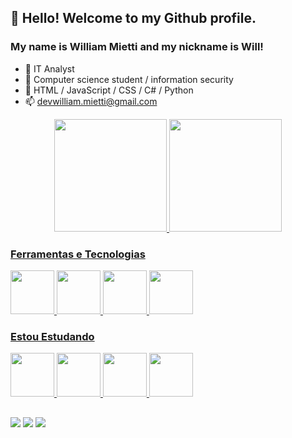 ## 👋 Hello! Welcome to my Github profile.
### My name is William Mietti and my nickname is Will!


- 🔭 IT Analyst
- 🌱  Computer science student / information security
- 🤔  HTML / JavaScript / CSS / C# / Python
- 📫 devwilliam.mietti@gmail.com


<div align="center">
  <a href="https://github.com/W1ll14m92">
  <img height="180em" src="https://github-readme-stats.vercel.app/api?username=W1ll14m92&show_icons=true&theme=dark&include_all_commits=true&count_private=true"/>
  <img height="180em" src="https://github-readme-stats.vercel.app/api/top-langs/?username=W1ll14m92&layout=compact&langs_count=7&theme=dark"/>
</div>
  
  
  
  ### Ferramentas e Tecnologias

<img src="https://cdn.jsdelivr.net/gh/devicons/devicon/icons/html5/html5-original.svg" width="70" height="70"/>
<img src="https://cdn.jsdelivr.net/gh/devicons/devicon/icons/mongodb/mongodb-original-wordmark.svg" width="70" height="70"/>
<img src="https://cdn.jsdelivr.net/gh/devicons/devicon/icons/visualstudio/visualstudio-plain.svg" width="70" height="70"/>
<img src="https://cdn.jsdelivr.net/gh/devicons/devicon/icons/vscode/vscode-original-wordmark.svg" width="70" height="70"/>
          

### Estou Estudando
  
<img src="https://cdn.jsdelivr.net/gh/devicons/devicon/icons/javascript/javascript-original.svg" width="70" height="70" />
<img src="https://cdn.jsdelivr.net/gh/devicons/devicon/icons/java/java-original-wordmark.svg" width="70" height="70"/>
<img src="https://cdn.jsdelivr.net/gh/devicons/devicon/icons/csharp/csharp-original.svg" width="70" height="70" />
<img src="https://cdn.jsdelivr.net/gh/devicons/devicon/icons/python/python-original-wordmark.svg" width="70" height="70" />
          
          
          
          
  
   ##
  
  <div>
     <a href="https://instagram.com/thisis__william" target="_blank"><img src="https://img.shields.io/badge/-Instagram-%1C1C1C?style=for-the-badge&logo=instagram&logoColor=white" target="_blank"></a>
 	</a> 
  <a href = "mailto:wf.mietti@gmail.com"><img src="https://img.shields.io/badge/-Gmail-%23333?style=for-the-badge&logo=gmail&logoColor=white" target="_blank"></a>
  <a href="https://www.linkedin.com/in/" target="_blank"><img src="https://img.shields.io/badge/-LinkedIn-%230077B5?style=for-the-badge&logo=linkedin&logoColor=white" target="_blank"></a>
  
  

  
